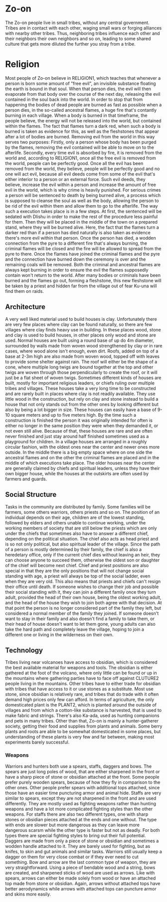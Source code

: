# Zo-on

The Zo-on people live in small tribes, without any central government. 
Tribes are in contact with each other, waging small wars or forging alliances with nearby other tribes.
Thus, neighboring tribes influence each other and their neighbors their own neighbors and so on, leading to some shared culture that gets more diluted the further you stray from a tribe.

# Religion

Most people of Zo-on believe in RELIGION1, which teaches that whenever a person is born some amount of "free evil", an invisible substance floating the earth is bound in that soul.
When that person dies, the evil will then evaporate from that body over the course of the next day, releasing the evil contained in the soul back into the world.
In order to stop that from happening the bodies of dead people are burned as fast as possible when a person dies, in the so-called ancestral flames, a huge fire that's contantly burning in each village.
When a body is burned in that timeframe, the people believe, the energy will not be released into the world, but contained within the flames.
The fact that flames turn a dark red, when such a body is burned is taken as evidence for this, as well as the fleshstones that appear after a lot of bodies are burned.
Removing evil from the world in this way serves two purposes: 
Firstly, only a person whose body has been purged by the flames, removing the evil contained will be able to move on to the afterlife.
Secondly, every time evil is absorbed by fire, it is removed from the world and, according to RELIGION1, once all the free evil is removed from the world, people can be perfectly good.
Once all the evil has been removed from the world, they believe, people will be perfectly good and no one will act evil, because all evil deeds come from some of the evil that's either interior to a person or an external force.
Such evil deeds, they believe, increase the evil within a person and increase the amount of free evil in the world, which is why crime is heavily punished.
For serious crimes a person will be sentenced to death by being burned alive, a process which is supposed to cleanse the soul as well as the body, allowing the person to be rid of the evil within them and allow them to go to the afterlife.
The way such a execution takes place is in a few steps.
At first, the sentenced will be sedated with Dlishu in order to make the rest of the procedure less painful for them.
Then they will be placed in the middle of the town on a prepared stand, where they will be burned alive.
Here, the fact that the flames turn a darker red than if a person has died naturally is also taken as evidence there's more evil within that person.
Once the person has died, a wodden connection from the pyre to a different fire that's always burning, the criminal flames will be closed and the fire will be allowed to spread from the pyre to there.
Once the flames have joined the criminal flames and the pyre and the connection have burned down the ceremony is over and the remaining coals will be removed.
Both the criminal and ancestral flames are always kept burning in order to ensure the evil the flames supposedly contain won't return to the world.
After many bodies or criminals have been burned and the flames go out, forming a fleshstone, this new fleshstone will be taken by a priest and hidden far from the village out of fear Ku-una will find them on raids.

## Architecture

A very well liked material used to build houses is clay. 
Unfortunately there are very few places where clay can be found naturally, so there are few villages where clay finds heavy use in building.
In these places wood, stone and clay is used to build houses, in other places only wood and stone are used.
Normal houses are built using a round base of up do 4m diameter, surrounded by walls made from woven wood strengthened by clay or in rare cases, where wood alone isn't enough, even dirt.
Roofs, added on top of a base at 2-3m high are also made from woven wood, topped off with leaves to provide some shelter against rain.
The roof will either be the shape of a cone, where multiple long twigs are bound together at the top and other twigs are woven through those perpendicularly to create the roof, or it will just be a flat sheet of woven twigs.
Sometimes different kinds of houses are built, mostly for important religious leaders, or chiefs ruling over multiple tribes and villages. 
These houses take a very long time to be constructed and are rarely built in places where clay is not readily available.
They use little wood in the construction, but rely on clay and stone instead to build a house that not only stands out from the other ones by looking different but also by being a lot bigger in size.
These houses can easily have a base of 9-10 square meters and up to five meters high.
By the time such a construction is finished the person it was originally intended for often is either no longer in the same position they were when they demanded it, or not even still alive.
Because of that, these houses are rare and are often never finished and just stay around half finished sometimes used as a playground for children.
In a village houses are arranged in a roughly circular fashion, with the oldest ones near the center and newer ones more outside.
In the middle there is a big empty space where on one side the ancestral flames and on the other the criminal flames are placed and in the middle of which executions take place.
The older houses near the center are generally claimed by chiefs and spiritual leaders, unless they have their own bigger house, while the houses at the outskirts are often used by farmers and guards.

## Social Structure

Tasks in the community are distributed by family. 
Some families will be farmers, some others warriors, others priests and so on.
The position of an individual depends on their age, children are of the lowest standing, followed by elders and others unable to continue working, under the working members of society that are still below the priests which are only under the chiefs that sometimes also have to answer a different chief, depending on the political situation.
The chief also acts as head priest and is so not only political, but also spiritual leader of the village.
Since the path of a person is mostly determined by their family, the chief is also a heredetary office, only if the current chief dies without leaving an heir, they can choose anyone to succeed them, otherwise the oldest son or daughter of the chief will become next chief.
Chief and priest positions are also special in that they are the only positions that will not change social standing with age, a priest will always be top of the social ladder, even when they are very old.
This also means that priests and chiefs can't resign their office until death.
If someone wishes to change their job and possible their social standing with it, they can join a different family once they turn adult, provided the head of their own house, being the oldest working adult, and the head of the house they wish to join both agree with that decision.
At that point the person is no longer considered part of the family they left, but considered a normal member of the family they joined.
If someone doesn't want to stay in their family and also doesn't find a family to take them, or their head of house doesn't want to let them gone, young adults can also take the hard path and completely leave the village, hoping to join a different one or living in the wilderness on their own.

## Technology 

Tribes living near volcanoes have access to obsidian, which is considered the best available material for weapons and tools. 
The obsidian is either gathered at the foot of the volcano, where only little can be found or up in the mountains where gathering parties have to face off against CLUTURE2 people living in the mountains.
Other tribes have to either trade for obsidian with tribes that have access to it or use stones as a substitute.
Most use stone, since obsidian is relatively rare, and tribes that do trade with it often demand high prices only few can afford.
In terms of agriculture, the only domesticated plant is the PLANT2, which is planted around the outside of villages and from which a cotton-like substance is harvested, that is used to make fabric and strings.
There's also Ka-ada, used as hunting companions and pets in many tribes.
Other than that, Zo-on is mainly a hunter-gatherer society, getting their food and supplies from plants and animals.
Some berry plants and roots are able to be somewhat domesticated in some places, but understanding of these plants is very few and far between, making most experiments barely successful.

### Weapons

Warriors and hunters both use a spears, staffs, daggers and bows. 
The spears are just long poles of wood, that are either sharpened in the front or have a sharp piece of stone or obsidian attached at the front. 
Some people prefer purely wooden spears, because of how they fly in comparison to the other ones.
Other people prefer spears with additional tops attached, since those have an easier time puncturing armor and animal hide.
Staffs are very similar to spears, except they are not sharpened in the front and are used differently. 
They are mostly used as fighting weapons rather than hunting weapons and have a lot more complicated fighting styles than the other weapons.
For staffs there are also two different types, one with sharp stones or obsidian pieces attached at the ends and one without.
The type with ends are slower but more dangerous as they can leave more dangerous scarsm while the other type is faster but not as deadly.
For both types there are special fighting styles to bring out their full potential.
Daggers are made from only a piece of stone or obsidian and sometimes a wodden handle attached to it.
They are barely used for fighting, but as knifes, to skin and gut animals and similar tasks.
Warriors still usually keep a dagger on them for very close combat or if they ever need to cut something.
Bow and arrow are the last common type of weapon, they are very straightforward.
Using a piece of bendable wood and a string, bows are created, and sharpened sticks of wood are used as arrows.
Like with spears, arrows can either be made solely from wood or have an attached top made from stone or obsidian.
Again, arrows without attached tops have better aerodynamics while arrows with attached tops can puncture armor and skins more easily.
